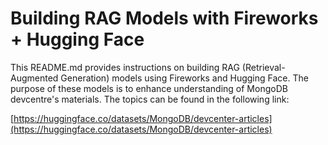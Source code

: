 # Building RAG Models with Fireworks + Hugging Face

This README.md provides instructions on building RAG (Retrieval-Augmented Generation) models using Fireworks and Hugging Face. The purpose of these models is to enhance understanding of MongoDB devcentre's materials. The topics can be found in the following link:

[https://huggingface.co/datasets/MongoDB/devcenter-articles](https://huggingface.co/datasets/MongoDB/devcenter-articles)
